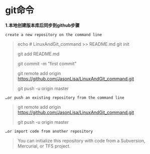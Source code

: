 # **git命令**

**1.本地创建版本库后同步到github步骤**

	create a new repository on the command line


>
>echo # LinuxAndGit_command >> README.md
>git init
>
>git add README.md
>
>git commit -m "first commit"
>
>git remote add origin https://github.com/JasonLisa/LinuxAndGit_command.git
>
>git push -u origin master

	…or push an existing repository from the command line

>git remote add origin https://github.com/JasonLisa/LinuxAndGit_command.git
>
>git push -u origin master

	…or import code from another repository

>You can initialize this repository with code from a Subversion, Mercurial, or TFS project.